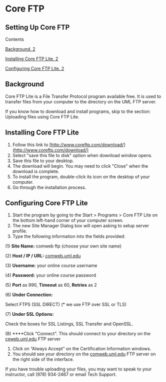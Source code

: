 # Core FTP

## Setting Up Core FTP

Contents

[Background. 2](https://www.notion.so/Setting-Up-Core-FTP-0768483ad72947b09261b4f0d5c96ad0?pvs=21)

[Installing Core FTP Lite. 2](https://www.notion.so/Setting-Up-Core-FTP-0768483ad72947b09261b4f0d5c96ad0?pvs=21)

[Configuring Core FTP Lite. 2](https://www.notion.so/Setting-Up-Core-FTP-0768483ad72947b09261b4f0d5c96ad0?pvs=21)

## Background

Core FTP Lite is a File Transfer Protocol program available free. It is used to transfer files from your computer to the directory on the UML FTP server.

If you know how to download and install programs, skip to the section: Uploading files using Core FTP Lite.

## Installing Core FTP Lite

1. Follow this link to [http://www.coreftp.com/download/](http://www.coreftp.com/download/)
2. Select "save this file to disk" option when download window opens.
3. Save this file to your desktop.
4. The download will begin. You may need to click "Close" when the download is complete.
5. To install the program, double-click its icon on the desktop of your computer.
6. Go through the installation process.

## Configuring Core FTP Lite

1. Start the program by going to the Start > Programs > Core FTP Lite on the bottom left-hand corner of your computer screen.
2. The new Site Manager Dialog box will open asking to setup server profile.
3. Type the following information into the fields provided:

(1) **Site Name:** comweb ftp  (choose your own site name)

(2) **Host / IP / URL:** [comweb.uml.edu](http://comweb.uml.edu)

(3) **Username:** your online course username

(4) **Password:** your online course password

(5) **Port** as 990, **Timeout** as 60, **Retries** as 2

(6) **Under Connection:**

Select FTPS (SSL DIRECT) (\* we use FTP over SSL or TLS)

(7) **Under SSL Options:**

Check the boxes for SSL Listings, SSL Transfer and OpenSSL.

(8)  \*\*\*\*Click "Connect". This should connect to your directory on the [ceweb.uml.edu](http://ceweb.uml.edu) FTP server

1. Click on “Always Accept” on the Certification Information windows.
2. You should see your directory on the [comweb.uml.edu](http://comweb.uml.edu) FTP server on the right side of the interface.

If you have trouble uploading your files, you may want to speak to your instructor, call (978) 934-2467 or email Tech Support.
